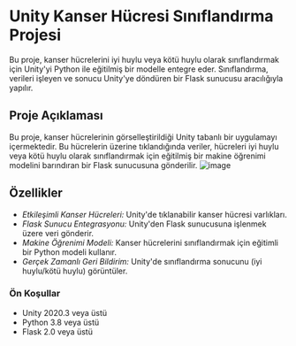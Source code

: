 # Unity Kanser Hücresi Sınıflandırma Projesi

Bu proje, kanser hücrelerini iyi huylu veya kötü huylu olarak sınıflandırmak için Unity'yi Python ile eğitilmiş bir modelle entegre eder. Sınıflandırma, verileri işleyen ve sonucu Unity'ye döndüren bir Flask sunucusu aracılığıyla yapılır.

## Proje Açıklaması
Bu proje, kanser hücrelerinin görselleştirildiği Unity tabanlı bir uygulamayı içermektedir. Bu hücrelerin üzerine tıklandığında veriler, hücreleri iyi huylu veya kötü huylu olarak sınıflandırmak için eğitilmiş bir makine öğrenimi modelini barındıran bir Flask sunucusuna gönderilir.
![image](https://github.com/Osman911P/Ag-Programlama/assets/120224636/47404ef3-b198-41ba-a4e6-821d8914fa11)

## Özellikler
- *Etkileşimli Kanser Hücreleri:* Unity'de tıklanabilir kanser hücresi varlıkları.
- *Flask Sunucu Entegrasyonu:* Unity'den Flask sunucusuna işlenmek üzere veri gönderir.
- *Makine Öğrenimi Modeli:* Kanser hücrelerini sınıflandırmak için eğitimli bir Python modeli kullanır.
- *Gerçek Zamanlı Geri Bildirim:* Unity'de sınıflandırma sonucunu (iyi huylu/kötü huylu) görüntüler.

### Ön Koşullar
- Unity 2020.3 veya üstü
- Python 3.8 veya üstü
- Flask 2.0 veya üstü
